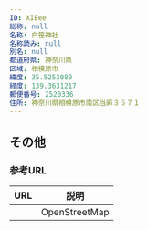 ```yaml
---
ID: XIEee
総称: null
名称: 白笹神社
名称読み: null
別名: null
都道府県: 神奈川県
区域: 相模原市
緯度: 35.5253089
経度: 139.3631217
郵便番号: 2520336
住所: 神奈川県相模原市南区当麻３５７１
---
```


## その他

### 参考URL

| URL | 説明          |
| --- | ------------- |
|     | OpenStreetMap |
